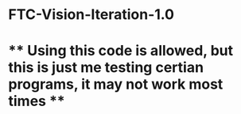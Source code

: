 # FTC-Vision-Iteration-1.0

# ** Using this code is allowed, but this is just me testing certian programs, it may not work most times **
